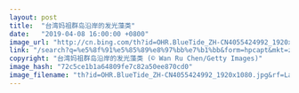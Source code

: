 ```yaml
---
layout: post
title:  "台湾妈祖群岛沿岸的发光藻类"
date:   "2019-04-08 16:00:00 +0800"
image_url: "http://cn.bing.com/th?id=OHR.BlueTide_ZH-CN4055424992_1920x1080.jpg&rf=LaDigue_1920x1080.jpg&pid=hp"
link: "/search?q=%e5%8f%91%e5%85%89%e8%97%bb%e7%b1%bb&form=hpcapt&mkt=zh-cn"
copyright: "台湾妈祖群岛沿岸的发光藻类 (© Wan Ru Chen/Getty Images)"
image_hash: "72c5ce1b1a64809fe7c82a50ee870cd0"
image_filename: "th?id=OHR.BlueTide_ZH-CN4055424992_1920x1080.jpg&rf=LaDigue_1920x1080.jpg&pid=hp"
---
```

